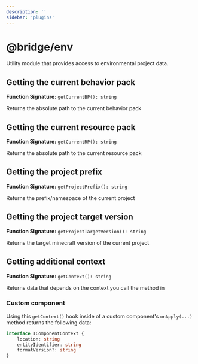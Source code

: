 ```yaml
---
description: ''
sidebar: 'plugins'
---
```


# @bridge/env

Utility module that provides access to environmental project data.

## Getting the current behavior pack

**Function Signature:** `getCurrentBP(): string`

Returns the absolute path to the current behavior pack

## Getting the current resource pack

**Function Signature:** `getCurrentRP(): string`

Returns the absolute path to the current resource pack

## Getting the project prefix

**Function Signature:** `getProjectPrefix(): string`

Returns the prefix/namespace of the current project

## Getting the project target version

**Function Signature:** `getProjectTargetVersion(): string`

Returns the target minecraft version of the current project

## Getting additional context

**Function Signature:** `getContext(): string`

Returns data that depends on the context you call the method in

### Custom component

Using this `getContext()` hook inside of a custom component's `onApply(...)` method returns the following data:

```typescript
interface IComponentContext {
	location: string
	entityIdentifier: string
	formatVersion?: string
}
```
